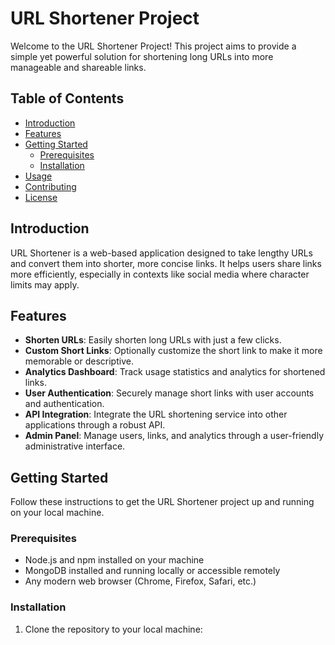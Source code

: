 # URL Shortener Project

Welcome to the URL Shortener Project! This project aims to provide a simple yet powerful solution for shortening long URLs into more manageable and shareable links.

## Table of Contents

- [Introduction](#introduction)
- [Features](#features)
- [Getting Started](#getting-started)
  - [Prerequisites](#prerequisites)
  - [Installation](#installation)
- [Usage](#usage)
- [Contributing](#contributing)
- [License](#license)

## Introduction

URL Shortener is a web-based application designed to take lengthy URLs and convert them into shorter, more concise links. It helps users share links more efficiently, especially in contexts like social media where character limits may apply.

## Features

- **Shorten URLs**: Easily shorten long URLs with just a few clicks.
- **Custom Short Links**: Optionally customize the short link to make it more memorable or descriptive.
- **Analytics Dashboard**: Track usage statistics and analytics for shortened links.
- **User Authentication**: Securely manage short links with user accounts and authentication.
- **API Integration**: Integrate the URL shortening service into other applications through a robust API.
- **Admin Panel**: Manage users, links, and analytics through a user-friendly administrative interface.

## Getting Started

Follow these instructions to get the URL Shortener project up and running on your local machine.

### Prerequisites

- Node.js and npm installed on your machine
- MongoDB installed and running locally or accessible remotely
- Any modern web browser (Chrome, Firefox, Safari, etc.)

### Installation

1. Clone the repository to your local machine:

